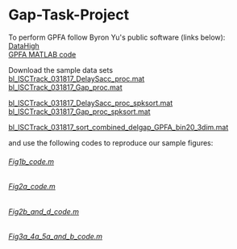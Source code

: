 # Gap-Task-Project

To perform GPFA follow Byron Yu's public software (links below): <br>
[DataHigh](https://users.ece.cmu.edu/~byronyu/software/DataHigh/datahigh.html) <br>
[GPFA MATLAB code](https://users.ece.cmu.edu/~byronyu/software.shtml) <br>


Download the sample data sets <br>
[bl_lSCTrack_031817_DelaySacc_proc.mat](bl_lSCTrack_031817_DelaySacc_proc.mat) <br>
[bl_lSCTrack_031817_Gap_proc.mat](bl_lSCTrack_031817_Gap_procnew.mat) <br>

[bl_lSCTrack_031817_DelaySacc_proc_spksort.mat](bl_lSCTrack_031817_DelaySacc_proc_spksort_final.mat) <br>
[bl_lSCTrack_031817_Gap_proc_spksort.mat](bl_lSCTrack_031817_Gap_procnew_spksort_final.mat) <br>

[bl_lSCTrack_031817_sort_combined_delgap_GPFA_bin20_3dim.mat](corrected_bl_sc_031817_sort_combined_delgap_full_gpfa_bin20_3dim_dc.mat) <br>

and use the following codes to reproduce our sample figures: 
###### [Fig1b_code.m](Fig1b_code.m)
###### [Fig2a_code.m](Fig2a_code.m)
###### [Fig2b_and_d_code.m](Fig2b_and_d_code.m)
###### [Fig3a_4a_5a_and_b_code.m](Fig3a_4a_5a_and_b_code.m)

